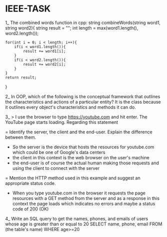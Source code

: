 # IEEE-TASK
1_ The combined words function in cpp:
string combineWords(string word1, string word2){
    string result = "";
    int length = max(word1.length(), word2.length());

    for(int i = 0; i < length; i++){
        if(i < word1.length()){
            result += word1[i];
        }
        if(i < word2.length()){
            result += word2[i];
        }
    }
    return result;

}

2_ In OOP, which of the following is the conceptual framework that outlines the characteristics and actions of a particular entity?
  It is the class because it outlines every object's characteristics and methods it can do.

3_ > I use the browser to type https://youtube.com and hit enter. The YouTube page starts loading.
Regarding this statement

= Identify the server, the client and the end-user. Explain the difference between them.
- So the server is the device that hosts the resources for youtube.com which could be one of Google's data centers 
- the client in this context is the web browser on the user's machine 
- the end-user is of course the actual human making those requests and using the client to connect with the server
  
= Mention the HTTP method used in this example and suggest an appropriate status code.
- When you type youtube.com in the browser it requests the page resources with a GET method from the server and as a response in this context the page loads which indicates no errors and maybe a status code of 200 (OK)

4_ Write an SQL query to get the names, phones, and emails of users whose age is greater than or equal to 20
SELECT name, phone, email FROM (the table's name) WHERE age>=20
